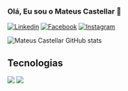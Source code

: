 ### Olá, Eu sou o Mateus Castellar 👋
[![Linkedin](https://img.shields.io/badge/LinkedIn-0077B5?style=for-the-badge&logo=linkedin&logoColor=white)](https://www.linkedin.com/in/mateuscastellar/)
[![Facebook](https://img.shields.io/badge/Facebook-1877F2?style=for-the-badge&logo=facebook&logoColor=white)](https://www.facebook.com/profile.php?id=100011362928504)
[![Instagram](https://img.shields.io/badge/Instagram-E4405F?style=for-the-badge&logo=instagram&logoColor=white)](https://www.instagram.com/mateus_castellar/)


![Mateus Castellar GitHub stats](https://github-readme-stats.vercel.app/api?username=Mateus-Castellar&show_icons=true&theme=gruvbox)

## Tecnologias


 <img src="https://img.shields.io/badge/C%23-239120?style=for-the-badge&logo=c-sharp&logoColor=white" />&nbsp;<img src="https://img.shields.io/badge/.NET-5C2D91?style=for-the-badge&logo=.net&logoColor=white"/>
 

